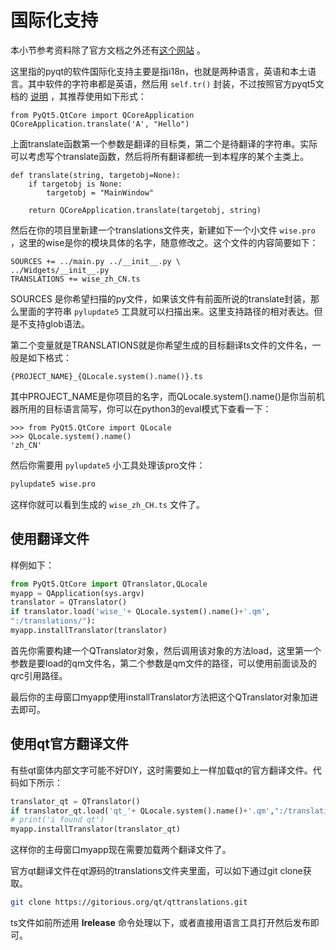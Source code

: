 # 国际化支持
本小节参考资料除了官方文档之外还有[这个网站](http://plashless.wordpress.com/2014/02/01/internationalizing-python-pyqt-apps/) 。

这里指的pyqt的软件国际化支持主要是指i18n，也就是两种语言，英语和本土语言。其中软件的字符串都是英语，然后用 `self.tr()` 封装，不过按照官方pyqt5文档的 [说明](http://pyqt.sourceforge.net/Docs/PyQt5/i18n.html) ，其推荐使用如下形式：

```
from PyQt5.QtCore import QCoreApplication
QCoreApplication.translate('A', "Hello")
```

上面translate函数第一个参数是翻译的目标类，第二个是待翻译的字符串。实际可以考虑写个translate函数，然后将所有翻译都统一到本程序的某个主类上。

```
def translate(string, targetobj=None):
    if targetobj is None:
        targetobj = "MainWindow"

    return QCoreApplication.translate(targetobj, string)
```



然后在你的项目里新建一个translations文件夹，新建如下一个小文件 `wise.pro` ，这里的wise是你的模块具体的名字，随意修改之。这个文件的内容简要如下：
```
SOURCES += ../main.py ../__init__.py \
../Widgets/__init__.py
TRANSLATIONS += wise_zh_CN.ts
```
SOURCES 是你希望扫描的py文件，如果该文件有前面所说的translate封装，那么里面的字符串 `pylupdate5` 工具就可以扫描出来。这里支持路径的相对表达。但是不支持glob语法。

第二个变量就是TRANSLATIONS就是你希望生成的目标翻译ts文件的文件名，一般是如下格式：
```
{PROJECT_NAME}_{QLocale.system().name()}.ts
```
其中PROJECT\_NAME是你项目的名字，而QLocale.system().name()是你当前机器所用的目标语言简写，你可以在python3的eval模式下查看一下：
```
>>> from PyQt5.QtCore import QLocale
>>> QLocale.system().name()
'zh_CN'
```
然后你需要用 `pylupdate5` 小工具处理该pro文件：

```sh
pylupdate5 wise.pro
```

这样你就可以看到生成的 `wise_zh_CH.ts` 文件了。



## 使用翻译文件

样例如下：

```python
from PyQt5.QtCore import QTranslator,QLocale
myapp = QApplication(sys.argv)
translator = QTranslator()
if translator.load('wise_'+ QLocale.system().name()+'.qm',
":/translations/"):
myapp.installTranslator(translator)
```

首先你需要构建一个QTranslator对象，然后调用该对象的方法load，这里第一个参数是要load的qm文件名，第二个参数是qm文件的路径，可以使用前面谈及的qrc引用路径。

最后你的主母窗口myapp使用installTranslator方法把这个QTranslator对象加进去即可。

## 使用qt官方翻译文件

有些qt窗体内部文字可能不好DIY，这时需要如上一样加载qt的官方翻译文件。代码如下所示：

```python
translator_qt = QTranslator()
if translator_qt.load('qt_'+ QLocale.system().name()+'.qm',":/translations/"):
# print('i found qt')
myapp.installTranslator(translator_qt)
```

这样你的主母窗口myapp现在需要加载两个翻译文件了。

官方qt翻译文件在qt源码的translations文件夹里面，可以如下通过git clone获取。

```sh
git clone https://gitorious.org/qt/qttranslations.git
```

ts文件如前所述用 **lrelease** 命令处理以下，或者直接用语言工具打开然后发布即可。